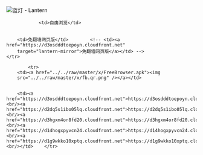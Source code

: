 

<img src="../../raw/master/x/8e0a2b81.c82003be.LanternYellow2.png" alt="蓝灯 - Lantern"/>
<table>
    <tr>
                
                <td>自由浏览</td>
        
        
        <td>免翻墙网页版</td>        <!-- <td><a href="https://d3osdddtoepoyn.cloudfront.net"
        target="lantern-mirror">免翻墙网页版</a></td> -->
    </tr>
    
            <tr>
        <td><a href="../../raw/master/x/FreeBrowser.apk"><img
        src="../../raw/master/x/fb.qr.png" /></a></td>

        
        <td><a href="https://d3osdddtoepoyn.cloudfront.net">https://d3osdddtoepoyn.cloudfront.net</a><br/><a href="https://d2dq5s1ibo05lq.cloudfront.net">https://d2dq5s1ibo05lq.cloudfront.net</a><br/><a href="https://d3hgxm4or8fd20.cloudfront.net">https://d3hgxm4or8fd20.cloudfront.net</a><br/><a href="https://d14hogxpyvcn24.cloudfront.net">https://d14hogxpyvcn24.cloudfront.net</a><br/><a href="https://d1g9wkko10xptq.cloudfront.net">https://d1g9wkko10xptq.cloudfront.net</a><br/></td>    </tr>
</table>
